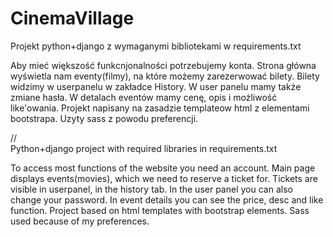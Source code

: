 # CinemaVillage

Projekt python+django z wymaganymi bibliotekami w requirements.txt

Aby mieć większość funkcnjonalności potrzebujemy konta.
Strona główna wyświetla nam eventy(filmy), na które możemy zarezerwować bilety. Bilety widzimy w userpanelu w zakładce History. W user panelu mamy także zmiane hasła.
W detalach eventów mamy cenę, opis i możliwość like'owania. 
Projekt napisany na zasadzie templateow html z elementami bootstrapa.
Uzyty sass z powodu preferencji.

//<br/>
Python+django project with required libraries in requirements.txt

To access most functions of the website you need an account.
Main page displays events(movies), which we need to reserve a ticket for. Tickets are visible in userpanel, in the history tab.
In the user panel you can also change your password. In event details you can see the price, desc and like function.
Project based on html templates with bootstrap elements.
Sass used because of my preferences.
